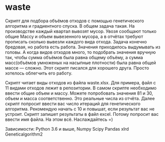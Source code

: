 # waste
Скрипт для подбора объёмов отходов с помощью генетического алгоритма и градиентного спуска.
В общем задача такая. На производстве каждый квартал вывозят мусор. Увозя сообщают только общие Массу и объем вывезенного мусора, а в отчётах требуют прописать сколько вывезли каждого вида отхода.
Задача конечно бредовая, но работа есть работа.
Значения приходилось выдумывать из головы. А когда видов отходов много, то подобрать значения вручную так, чтобы сумма объёмов была равна общему объёму, а сумма масс(объёмов умноженых на насыпные плотности) была равна общей массе — сложно.
Этот скрипт писался для хорошего друга. Просто хотелось облегчить его работу.

Скрипт читает виды отходов из файла waste.xlsx. Для примера, файл с 11 видами отходов лежит в репозитории.
В самом скрипте необходимо ввести общие объем и массу. Можете попробовать значения 81 и 30, объем и масса соответственно. Это реальные числа из отчёта.
Далее скрипт попросит ввести вас число итераций для генетического алгоритма. Рекомендую начать с 10 и повышат, если результат вас не устроит.
Скрипт запишет результаты в файл excel. Потому попросит вас ввести имя файла.
На этом всё. Наслаждайтесь =)

Зависимости:
    Python 3.6 и выше,
    Numpy
    Scipy
    Pandas
    xlrd
    Geneticalgorithm2
